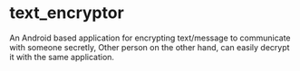 # text_encryptor
An Android based application for encrypting text/message to communicate with someone secretly, Other person on the other hand, can easily decrypt it with the same application.
